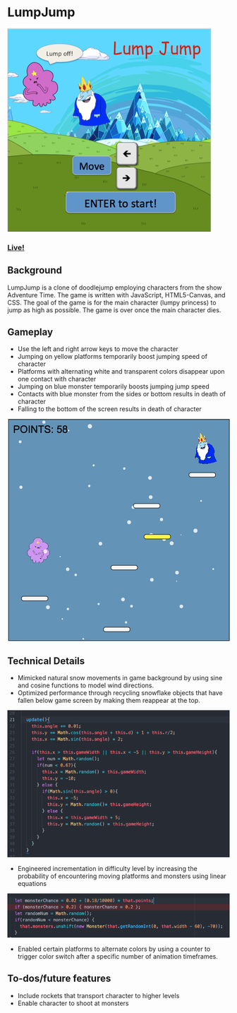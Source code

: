 # LumpJump

![splash](assets/backgroundRed.png)

### [Live!](https://www.wczhang.com/LumpJump)

## Background

LumpJump is a clone of doodlejump employing characters from the show Adventure Time. The game is written with JavaScript, HTML5-Canvas, and CSS. The goal of the game is for the main character (lumpy princess) to jump as high as possible. The game is over once the main character dies.

## Gameplay

* Use the left and right arrow keys to move the character
* Jumping on yellow platforms temporarily boost jumping speed of character
* Platforms with alternating white and transparent colors disappear upon one contact with character
* Jumping on blue monster temporarily boosts jumping jump speed
* Contacts with blue monster from the sides or bottom results in death of character
* Falling to the bottom of the screen results in death of character

![gamePlay](assets/gameplay.png)

## Technical Details
* Mimicked natural snow movements in game background by using sine and cosine functions to model wind directions.
* Optimized performance through recycling snowflake objects that have fallen below game screen by making them reappear at the top.

![snowCode](assets/snowcode.png)

* Engineered incrementation in difficulty level by increasing the probability of encountering moving platforms and monsters using linear equations

![probability](assets/probability.png)

* Enabled certain platforms to alternate colors by using a counter to trigger color switch after a specific number of animation timeframes.


## To-dos/future features

* Include rockets that transport character to higher levels
* Enable character to shoot at monsters

